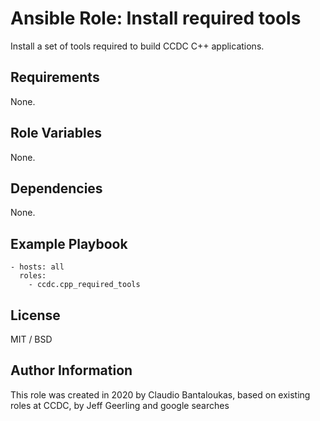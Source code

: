 # Ansible Role: Install required tools

Install a set of tools required to build CCDC C++ applications.

## Requirements

None.

## Role Variables

None.

## Dependencies

None.

## Example Playbook

    - hosts: all
      roles:
        - ccdc.cpp_required_tools

## License

MIT / BSD

## Author Information

This role was created in 2020 by Claudio Bantaloukas, based on existing roles at CCDC, by Jeff Geerling and google searches